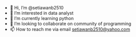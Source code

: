 - 👋 Hi, I’m @setiawanb2510
- 👀 I’m interested in data analyst
- 🌱 I’m currently learning python
- 💞️ I’m looking to collaborate on community of programming
- 📫 How to reach me via email setiawanb2510@yahoo.com

<!---
setiawanb2510/setiawanb2510 is a ✨ special ✨ repository because its `README.md` (this file) appears on your GitHub profile.
You can click the Preview link to take a look at your changes.
--->
